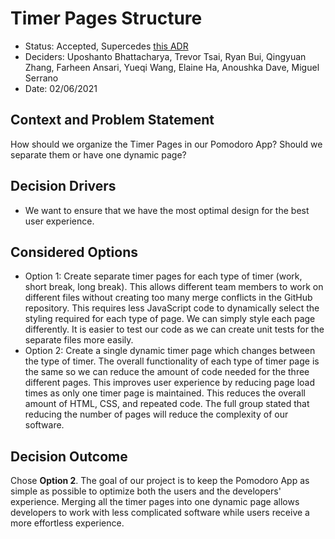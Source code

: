 # Timer Pages Structure

* Status: Accepted, Supercedes [this ADR](013121-Timer-Pages-Structure.md)
* Deciders: Uposhanto Bhattacharya, Trevor Tsai, Ryan Bui, Qingyuan Zhang, Farheen Ansari, Yueqi Wang, Elaine Ha, Anoushka Dave, Miguel Serrano
* Date: 02/06/2021

## Context and Problem Statement

How should we organize the Timer Pages in our Pomodoro App? Should we separate them or have one dynamic page?

## Decision Drivers <!-- optional -->

* We want to ensure that we have the most optimal design for the best user experience.

## Considered Options

* Option 1: Create separate timer pages for each type of timer (work, short break, long break).
  This allows different team members to work on different files without creating too many merge conflicts in the GitHub repository.
  This requires less JavaScript code to dynamically select the styling required for each type of page. We can simply style each page differently.
  It is easier to test our code as we can create unit tests for the separate files more easily.
* Option 2: Create a single dynamic timer page which changes between the type of timer.
  The overall functionality of each type of timer page is the same so we can reduce the amount of code needed for the three different pages.
  This improves user experience by reducing page load times as only one timer page is maintained.
  This reduces the overall amount of HTML, CSS, and repeated code.
  The full group stated that reducing the number of pages will reduce the complexity of our software.

## Decision Outcome

Chose **Option 2**. The goal of our project is to keep the Pomodoro App as simple as possible to optimize both the users and the developers' experience. Merging all the timer pages into one dynamic page allows developers to work with less complicated software while users receive a more effortless experience.

<!-- markdownlint-disable-file MD013 -->
